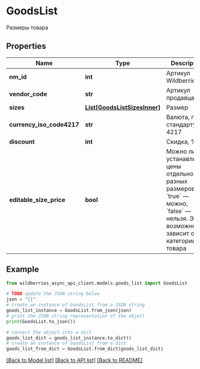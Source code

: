 # GoodsList

Размеры товара

## Properties

Name | Type | Description | Notes
------------ | ------------- | ------------- | -------------
**nm_id** | **int** | Артикул Wildberries | [optional] 
**vendor_code** | **str** | Артикул продавца | [optional] 
**sizes** | [**List[GoodsListSizesInner]**](GoodsListSizesInner.md) | Размер | [optional] 
**currency_iso_code4217** | **str** | Валюта, по стандарту ISO 4217 | [optional] 
**discount** | **int** | Скидка, % | [optional] 
**editable_size_price** | **bool** | Можно ли устанавливать цены отдельно для разных размеров: &#x60;true&#x60; — можно, &#x60;false&#x60; — нельзя. Эта возможность зависит от категории товара  | [optional] 

## Example

```python
from wildberries_async_api_client.models.goods_list import GoodsList

# TODO update the JSON string below
json = "{}"
# create an instance of GoodsList from a JSON string
goods_list_instance = GoodsList.from_json(json)
# print the JSON string representation of the object
print(GoodsList.to_json())

# convert the object into a dict
goods_list_dict = goods_list_instance.to_dict()
# create an instance of GoodsList from a dict
goods_list_from_dict = GoodsList.from_dict(goods_list_dict)
```
[[Back to Model list]](../README.md#documentation-for-models) [[Back to API list]](../README.md#documentation-for-api-endpoints) [[Back to README]](../README.md)


